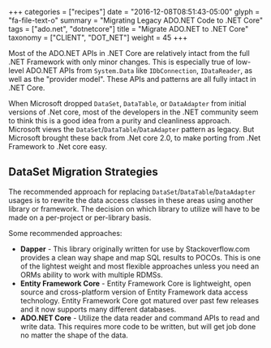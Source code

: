 +++
categories = ["recipes"]
date = "2016-12-08T08:51:43-05:00"
glyph = "fa-file-text-o"
summary = "Migrating Legacy ADO.NET Code to .NET Core"
tags = ["ado.net", "dotnetcore"]
title = "Migrate ADO.NET to .NET Core"
taxonomy = ["CLIENT", "DOT_NET"]
weight = 45
+++

Most of the ADO.NET APIs in .NET Core are relatively intact from the full .NET Framework with only minor changes. This is especially true of low-level ADO.NET APIs from `System.Data` like `IDbConnection`, `IDataReader`, as well as the "provider model". These APIs and patterns are all fully intact in .NET Core.

When Microsoft dropped `DataSet`, `DataTable`, or `DataAdapter` from initial versions of .Net core, most of the developers in the .NET community seem to think this is a good idea from a purity and cleanliness approach. Microsoft views the `DataSet`/`DataTable`/`DataAdapter` pattern as legacy. But Microsoft brought these back from .Net core 2.0, to make porting from .Net Framework to .Net core easy.

## DataSet Migration Strategies

The recommended approach for replacing `DataSet`/`DataTable`/`DataAdapter` usages is to rewrite the data access classes in these areas using another library or framework. The decision on which library to utilize  will have to be made on a per-project or per-library basis.

Some recommended approaches:

- **Dapper** - This library originally written for use by Stackoverflow.com provides a clean way shape and map SQL results to POCOs. This is one of the lightest weight and most flexible approaches unless you need an ORMs ability to work with multiple RDMSs.
- **Entity Framework Core** - Entity Framework Core is lightweight, open source and cross-platform version of Entity Framework data access technology. Entity Framework Core got matured over past few releases and it now supports many different databases.
- **ADO.NET Core** - Utilize the data reader and command APIs to read and write data. This requires more code to be written, but will get job done no matter the shape of the data.